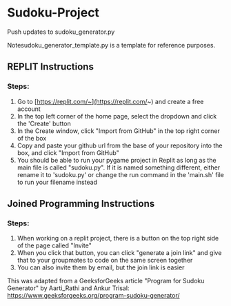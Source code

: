 # Sudoku-Project

Push updates to sudoku_generator.py

Notesudoku_generator_template.py is a template for reference purposes.

## REPLIT Instructions

### Steps:
1. Go to [https://replit.com/~](https://replit.com/~) and create a free account
2. In the top left corner of the home page, select the dropdown and click the 'Create' button
3. In the Create window, click "Import from GitHub" in the top right corner of the box
4. Copy and paste your github url from the base of your repository into the box, and click "Import from GitHub"
5. You should be able to run your pygame project in Replit as long as the main file is called "sudoku.py". If it is named something different, either rename it to 'sudoku.py' or change the run command in the 'main.sh' file to run your filename instead

## Joined Programming Instructions

### Steps:
1. When working on a replit project, there is a button on the top right side of the page called "Invite"
2. When you click that button, you can click "generate a join link" and give that to your groupmates to code on the same screen together
3. You can also invite them by email, but the join link is easier

This was adapted from a GeeksforGeeks article "Program for Sudoku Generator" by Aarti_Rathi and Ankur Trisal: https://www.geeksforgeeks.org/program-sudoku-generator/

